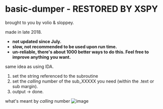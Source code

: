 # basic-dumper - RESTORED BY XSPY
brought to you by volio & sloppey.

made in late 2018.

- **not updated since July.**
- **slow, not recommended to be used upon run time.**
- **un-reliable, there's about 1000 better ways to do this. Feel free to improve anything you want.**

same idea as using IDA.
1. set the string referenced to the subroutine
2. set the *calling* number of the sub_XXXXX you need (within the .text or sub margin).
3. output -> done.

what's meant by *calling* number
![image](https://github.com/user-attachments/assets/64f3de7b-5b6f-49c4-9c0a-0dbdf721fc68)
